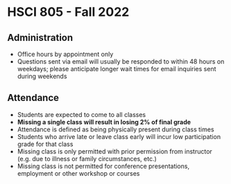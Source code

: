  
# HSCI 805 - Fall 2022

## Administration
- Office hours by appointment only
- Questions sent via email will usually be responded to within 48 hours on weekdays; please anticipate longer wait times for email inquiries sent during weekends

## Attendance 

- Students are expected to come to all classes 
- **Missing a single class will result in losing 2% of final grade** 
- Attendance is defined as being physically present during class times  
- Students who arrive late or leave class early will incur low participation grade for that class
- Missing class is only permitted with prior permission from instructor (e.g. due to illness or family circumstances, etc.) 
- Missing class is not permitted for conference presentations, employment or other workshop or courses


